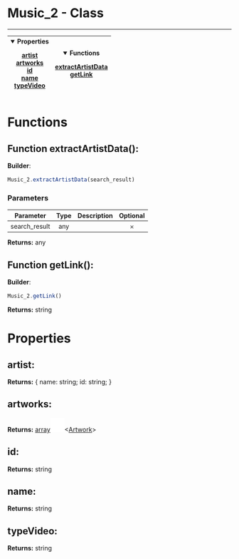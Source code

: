 <!-- This file is generated by a script. Do not edit directly -->
# Music_2 - Class


---
| <details open><summary>Properties</summary><p>[artist](#artist)<br>[artworks](#artworks)<br>[id](#id)<br>[name](#name)<br>[typeVideo](#typevideo)</p></details> | <details open><summary>Functions</summary><p>[extractArtistData](#function-extractartistdata)<br>[getLink](#function-getlink)</p></details> |
| --- | --- |



 # Functions


## Function extractArtistData():

**Builder**:
````javascript
Music_2.extractArtistData(search_result)
````

### Parameters
| Parameter | Type | Description | Optional |
| :---: | :---: | :---: | :---: |
| search_result | any |  | 𐄂 |


**Returns:**
<span class="flex_return">any</span>
## Function getLink():

**Builder**:
````javascript
Music_2.getLink()
````



**Returns:**
<span class="flex_return">string</span>


 # Properties


## artist:


**Returns:**
<span class="flex_return">{
        name: string;
        id: string;
    }</span>
## artworks:


**Returns:**
<span class="flex_return">[array![Link](../assets/img/external_link.svg)](https://developer.mozilla.org/en-US/docs/Web/JavaScript/Reference/Global_Objects/Array)&lt;[Artwork](/docs/class/Artwork)&gt;</span>
## id:


**Returns:**
<span class="flex_return">string</span>
## name:


**Returns:**
<span class="flex_return">string</span>
## typeVideo:


**Returns:**
<span class="flex_return">string</span>